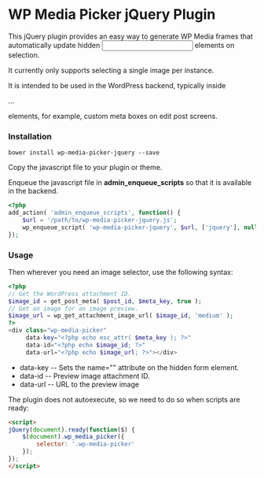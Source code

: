 # WP Media Picker jQuery Plugin

This jQuery plugin provides an easy way to generate WP Media frames 
that automatically update hidden <input> elements on selection.

It currently only supports selecting a single image per instance.

It is intended to be used in the WordPress backend, typically inside
<form>...</form> elements, for example, custom meta boxes on edit post
screens.

### Installation

```
bower install wp-media-picker-jquery --save
```

Copy the javascript file to your plugin or theme.

Enqueue the javascript file in **admin_enqueue_scripts** so that it
is available in the backend.

```php
<?php
add_action( 'admin_enqueue_scripts', function() {
	$url = '/path/to/wp-media-picker-jquery.js';
    wp_enqueue_script( 'wp-media-picker-jquery', $url, ['jquery'], null, true );
});
```
### Usage



Then wherever you need an image selector, use the following syntax:

```php
<?php
// Get the WordPress attachment ID.
$image_id = get_post_meta( $post_id, $meta_key, true );
// Get an image for an image preview.
$image_url = wp_get_attachment_image_url( $image_id, 'medium' );
?>
<div class="wp-media-picker" 
     data-key="<?php echo esc_attr( $meta_key ); ?>" 
     data-id="<?php echo $image_id; ?>" 
     data-url="<?php echo $image_url; ?>"></div>
```

- data-key -- Sets the name="" attribute on the hidden form element.
- data-id -- Preview image attachment ID. 
- data-url --  URL to the preview image



The plugin does not autoexecute, so we need to do so when scripts are ready: 
```html
<script>
jQuery(document).ready(function($) {
    $(document).wp_media_picker({
        selector: '.wp-media-picker'
    });
});
</script>
```